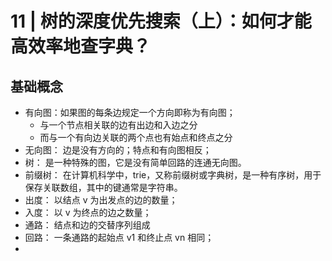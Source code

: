 # 11 | 树的深度优先搜索（上）：如何才能高效率地查字典？

## 基础概念

- 有向图：如果图的每条边规定一个方向即称为有向图；
  - 与一个节点相关联的边有出边和入边之分
  - 而与一个有向边关联的两个点也有始点和终点之分
- 无向图： 边是没有方向的；特点和有向图相反；
- 树： 是一种特殊的图，它是没有简单回路的连通无向图。
- 前缀树： 在计算机科学中，trie，又称前缀树或字典树，是一种有序树，用于保存关联数组，其中的键通常是字符串。
- 出度： 以结点 v 为出发点的边的数量；
- 入度： 以 v 为终点的边之数量；
- 通路： 结点和边的交替序列组成
- 回路： 一条通路的起始点 v1​ 和终止点 vn​ 相同；
- 